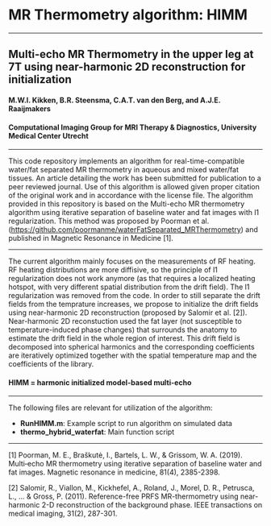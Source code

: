 # MR Thermometry algorithm: HIMM
***
## Multi-echo MR Thermometry in the upper leg at 7T using near-harmonic 2D reconstruction for initialization

#### M.W.I. Kikken, B.R. Steensma, C.A.T. van den Berg, and A.J.E. Raaijmakers
#### Computational Imaging Group for MRI Therapy & Diagnostics, University Medical Center Utrecht
***
This code repository implements an algorithm for real-time-compatible water/fat separated MR thermometry in aqueous and mixed water/fat tissues. An article detailing the work has been submitted for publication to a peer reviewed journal. Use of this algorithm is allowed given proper citation of the original work and in accordance with the license file.
The algorithm provided in this repository is based on the Multi-echo MR thermometry algorithm using iterative separation of baseline water and fat images with l1 regularization. This method was proposed by Poorman et al. (https://github.com/poormanme/waterFatSeparated_MRThermometry) and published in Magnetic Resonance in Medicine [1].
***
The current algorithm mainly focuses on the measurements of RF heating. RF heating distributions are more diffisive, so the principle of l1 regularization does not work anymore (as that requires a localized heating hotspot, with very different spatial distribution from the drift field). The l1 regularization was removed from the code. In order to still separate the drift fields from the temprature increases, we propose to initialize the drift fields using near-harmonic 2D reconstruction (proposed by Salomir et al. [2]). Near-harmonic 2D reconstuction used the fat layer (not susceptible to temperature-induced phase changes) that surrounds the anatomy to estimate the drift field in the whole region of interest. This drift field is decomposed into spherical harmonics and the corresponding coefficients are iteratively optimized together with the spatial temperature map and the coefficients of the library.

#### HIMM = harmonic initialized model-based multi-echo

***
The following files are relevant for utilization of the algorithm:
* __RunHIMM.m__: Example script to run algorithm on simulated data
* __thermo_hybrid_waterfat__: Main function script
***
[1] Poorman, M. E., Braškutė, I., Bartels, L. W., & Grissom, W. A. (2019). Multi‐echo MR thermometry using iterative separation of baseline water and fat images. Magnetic resonance in medicine, 81(4), 2385-2398.

[2] Salomir, R., Viallon, M., Kickhefel, A., Roland, J., Morel, D. R., Petrusca, L., ... & Gross, P. (2011). Reference-free PRFS MR-thermometry using near-harmonic 2-D reconstruction of the background phase. IEEE transactions on medical imaging, 31(2), 287-301.
